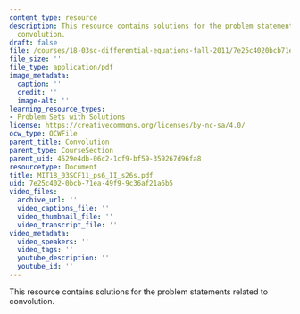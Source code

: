 ```yaml
---
content_type: resource
description: This resource contains solutions for the problem statements related to
  convolution.
draft: false
file: /courses/18-03sc-differential-equations-fall-2011/7e25c4020bcb71ea49f99c36af21a6b5_MIT18_03SCF11_ps6_II_s26s.pdf
file_size: ''
file_type: application/pdf
image_metadata:
  caption: ''
  credit: ''
  image-alt: ''
learning_resource_types:
- Problem Sets with Solutions
license: https://creativecommons.org/licenses/by-nc-sa/4.0/
ocw_type: OCWFile
parent_title: Convolution
parent_type: CourseSection
parent_uid: 4529e4db-06c2-1cf9-bf59-359267d96fa8
resourcetype: Document
title: MIT18_03SCF11_ps6_II_s26s.pdf
uid: 7e25c402-0bcb-71ea-49f9-9c36af21a6b5
video_files:
  archive_url: ''
  video_captions_file: ''
  video_thumbnail_file: ''
  video_transcript_file: ''
video_metadata:
  video_speakers: ''
  video_tags: ''
  youtube_description: ''
  youtube_id: ''
---
```

This resource contains solutions for the problem statements related to convolution.